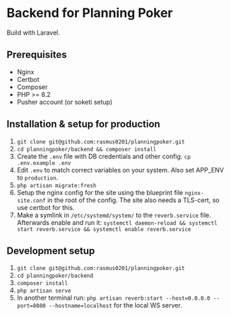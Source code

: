 # Backend for Planning Poker
Build with Laravel.

## Prerequisites
- Nginx
- Certbot
- Composer
- PHP >= 8.2
- Pusher account (or soketi setup)

## Installation & setup for production
1. `git clone git@github.com:rasmus0201/planningpoker.git`
2. `cd planningpoker/backend && composer install`
3. Create the `.env` file with DB credentials and other config. `cp .env.example .env`
4. Edit `.env` to match correct variables on your system. Also set APP_ENV to `production`.
5. `php artisan migrate:fresh`
6. Setup the nginx config for the site using the blueprint file `nginx-site.conf` in the root of the config. The site also needs a TLS-cert, so use certbot for this.
7. Make a symlink in `/etc/systemd/system/` to the `reverb.service` file. Afterwards enable and run it: `systemctl daemon-reload && systemctl start reverb.service && systemctl enable reverb.service`


## Development setup
1. `git clone git@github.com:rasmus0201/planningpoker.git`
2. `cd planningpoker/backend`
3. `composer install`
4. `php artisan serve`
5. In another terminal run: `php artisan reverb:start --host=0.0.0.0 --port=8080 --hostname=localhost` for the local WS server.
